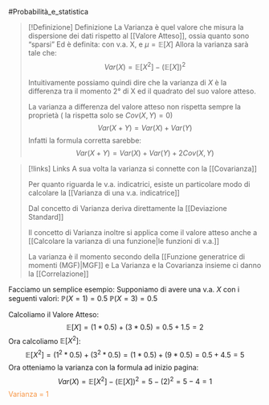#Probabilità_e_statistica 
>[!Definizione]  Definizione
>La Varianza è quel valore che misura la dispersione dei dati rispetto al [[Valore Atteso]], ossia quanto sono “sparsi”
>Ed è definita:
>con v.a. X, e $\mu=\mathbb{E}[X]$
>Allora la varianza sarà tale che:
>$$Var(X)=\mathbb{E}[X^2]-(\mathbb{E}[X])^2$$
>
>Intuitivamente possiamo quindi dire che la varianza di $X$ è la differenza tra il momento $2°$ di X ed il quadrato del suo valore atteso.
>
>La varianza a differenza del valore atteso non rispetta sempre la proprietà ( la rispetta solo se $Cov(X,Y)=0$)
>$$Var(X+Y)=Var(X)+Var(Y)$$
>Infatti la formula corretta sarebbe:
>$$Var(X+Y)=Var(X)+Var(Y)+2Cov(X,Y)$$

> [!links]  Links
> A sua volta la varianza si connette con la [[Covarianza]] 
> 
> Per quanto riguarda le v.a. indicatrici, esiste un particolare modo di calcolare la [[Varianza di una v.a. indicatrice]]
> 
> Dal concetto di Varianza deriva direttamente la [[Deviazione Standard]] 
> 
> Il concetto di Varianza inoltre si applica come il valore atteso anche a [[Calcolare la varianza di una funzione|le funzioni di v.a.]]
> 
> La varianza è il momento secondo della [[Funzione generatrice di momenti (MGF)|MGF]]
> e
> La Varianza e la Covarianza insieme ci danno la [[Correlazione]]


Facciamo un semplice esempio: 
Supponiamo di avere una v.a. $X$ con i seguenti valori:
$\mathbb{P}(X=1)=0.5$
$\mathbb{P}(X=3)=0.5$

Calcoliamo il Valore Atteso:
$$\mathbb{E}[X]=(1*0.5)+(3*0.5)=0.5+1.5=2$$
Ora calcoliamo $\mathbb{E}[X^2]$:
$$\mathbb{E}[X^2]=(1^2*0.5)+(3^2*0.5)=(1*0.5)+(9*0.5)=0.5+4.5=5$$
Ora otteniamo la varianza con la formula ad inizio pagina:
$$Var(X)=\mathbb{E}[X^2]-(\mathbb{E}[X])^2=5-(2)^2=5-4=1$$
<font color="#f79646">Varianza = 1</font>
